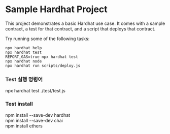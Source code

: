 # Sample Hardhat Project

This project demonstrates a basic Hardhat use case. It comes with a sample contract, a test for that contract, and a script that deploys that contract.

Try running some of the following tasks:

```shell
npx hardhat help
npx hardhat test
REPORT_GAS=true npx hardhat test
npx hardhat node
npx hardhat run scripts/deploy.js
```

<h3>Test 실행 명령어</h3>
npx hardhat test ./test/test.js <br>

<h3>Test install </h3>
npm install --save-dev hardhat <br>
npm install --save-dev chai <br>
npm install ethers <br>
